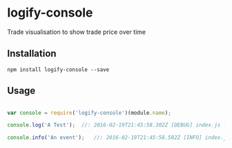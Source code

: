 # logify-console

Trade visualisation to show trade price over time


## Installation

```shell
npm install logify-console --save
```

## Usage
```js

var console = require('logify-console')(module.name);

console.log('A Test');	//: 2016-02-19T21:45:58.302Z [DEBUG] index.js - A Test

console.info('An event');	//: 2016-02-19T21:45:58.502Z [INFO] index.js - An event

```

